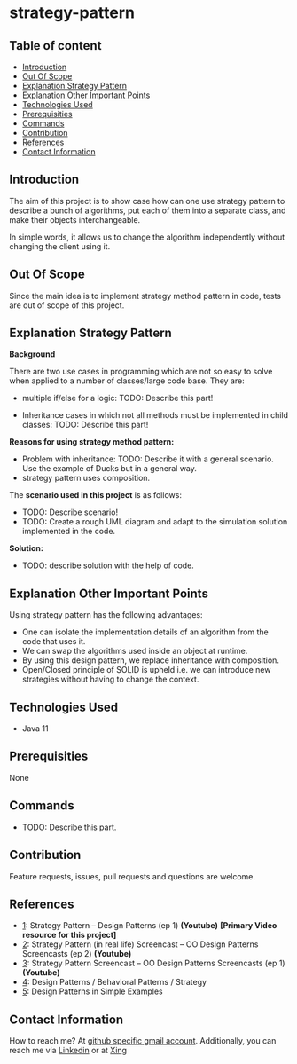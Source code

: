 # strategy-pattern

## Table of content
- [Introduction](#introduction)
- [Out Of Scope](#out-of-scope)
- [Explanation Strategy Pattern](#explanation-strategy-pattern)
- [Explanation Other Important Points](#explanation-other-important-points)
- [Technologies Used](#technologies-used)
- [Prerequisities](#prerequisities)
- [Commands](#commands)
- [Contribution](#contribution)
- [References](#references)
- [Contact Information](#contact-information)

## Introduction

The aim of this project is to show case how can one use strategy pattern to describe a bunch of algorithms, put each of them into a separate class, and make their objects interchangeable. 

In simple words, it allows us to change the algorithm independently without changing the client using it.


## Out Of Scope

Since the main idea is to implement strategy method pattern in code, tests are out of scope of this project. 

## Explanation Strategy Pattern

**Background**

There are two use cases in programming which are not so easy to solve when applied to a number of classes/large code base. They are:

* multiple if/else for a logic: TODO: Describe this part!

* Inheritance cases in which not all methods must be implemented in child classes: TODO: Describe this part!

**Reasons for using strategy method pattern:**
- Problem with inheritance: TODO: Describe it with a general scenario. Use the example of Ducks but in a general way.
- strategy pattern uses composition.

The **scenario used in this project** is as follows:

- TODO: Describe scenario!
- TODO: Create a rough UML diagram and adapt to the simulation solution implemented in the code.

**Solution:**

- TODO: describe solution with the help of code.

## Explanation Other Important Points

Using strategy pattern has the following advantages:

- One can isolate the implementation details of an algorithm from the code that uses it.
- We can swap the algorithms used inside an object at runtime.
- By using this design pattern, we replace inheritance with composition.
- Open/Closed principle of SOLID is upheld i.e. we can introduce new strategies without having to change the context.

## Technologies Used

- Java 11

## Prerequisities

None

## Commands

- TODO: Describe this part.

## Contribution

Feature requests, issues, pull requests and questions are welcome.

## References

- [1](https://www.youtube.com/watch?v=v9ejT8FO-7I): Strategy Pattern – Design Patterns (ep 1) **(Youtube)** **[Primary Video resource for this project]**
- [2](https://www.youtube.com/watch?v=slfeCvztnT4): Strategy Pattern (in real life) Screencast – OO Design Patterns Screencasts (ep 2)
 **(Youtube)**
- [3](https://www.youtube.com/watch?v=13nftsQUUE0): Strategy Pattern Screencast – OO Design Patterns Screencasts (ep 1) **(Youtube)**
- [4](https://refactoring.guru/design-patterns/strategy): Design Patterns / Behavioral Patterns / Strategy
- [5](https://www.go4expert.com/articles/design-patterns-simple-examples-t5127/#strategy): Design Patterns in Simple Examples

## Contact Information

How to reach me? At [github specific gmail account](mailto:syedumerahmedcode@gmail.com?subject=%5BGitHub%5D%20Hello%20from%20Github). Additionally, you can reach me via [Linkedin](https://www.linkedin.com/in/syed-umer-ahmed-a346a746/) or at [Xing](https://www.xing.com/profile/SyedUmer_Ahmed/cv)



 